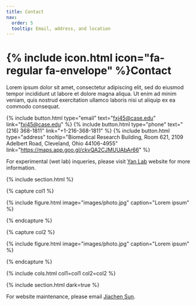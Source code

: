 ```yaml
---
title: Contact
nav:
  order: 5
  tooltip: Email, address, and location
---
```


# {% include icon.html icon="fa-regular fa-envelope" %}Contact

Lorem ipsum dolor sit amet, consectetur adipiscing elit, sed do eiusmod tempor
incididunt ut labore et dolore magna aliqua. Ut enim ad minim veniam, quis
nostrud exercitation ullamco laboris nisi ut aliquip ex ea commodo consequat.

{%
  include button.html
  type="email"
  text="fxj45@case.edu"
  link="fxj45@case.edu"
%}
{%
  include button.html
  type="phone"
  text="(216) 368-1811"
  link="+1-216-368-1811"
%}
{%
  include button.html
  type="address"
  tooltip="Biomedical Research Building, Room 621, 2109 Adelbert Road, Cleveland, Ohio 44106-4955"
  link="https://maps.app.goo.gl/ckvQA2CJMUUAbAr66"
%}

For experimental (wet lab) inqueries, please visit [Yan Lab](https://yanlilab.com) website for more information.

{% include section.html %}

{% capture col1 %}

{%
  include figure.html
  image="images/photo.jpg"
  caption="Lorem ipsum"
%}

{% endcapture %}

{% capture col2 %}

{%
  include figure.html
  image="images/photo.jpg"
  caption="Lorem ipsum"
%}

{% endcapture %}

{% include cols.html col1=col1 col2=col2 %}

{% include section.html dark=true %}

For website maintenance, please email [Jiachen Sun](mailto:jxs2269@case.edu).
